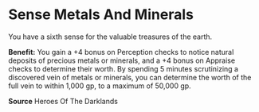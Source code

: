 ﻿---
cssclass: [feats]

---
# Sense Metals And Minerals

You have a sixth sense for the valuable treasures of the earth.

**Benefit:** You gain a +4 bonus on Perception checks to notice natural deposits of precious metals or minerals, and a +4 bonus on Appraise checks to determine their worth. By spending 5 minutes scrutinizing a discovered vein of metals or minerals, you can determine the worth of the full vein to within 1,000 gp, to a maximum of 50,000 gp.

**Source** Heroes Of The Darklands